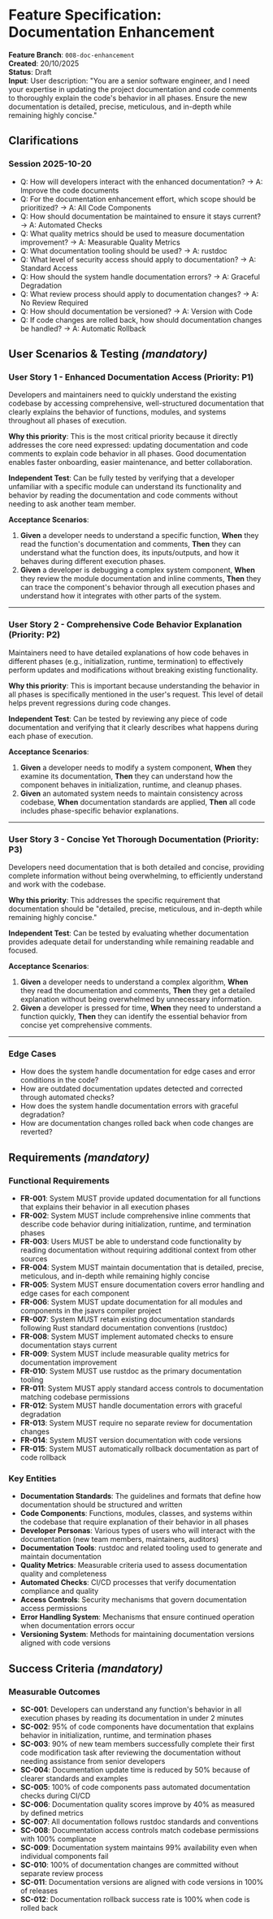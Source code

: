 # Feature Specification: Documentation Enhancement

**Feature Branch**: `008-doc-enhancement`  
**Created**: 20/10/2025  
**Status**: Draft  
**Input**: User description: "You are a senior software engineer, and I need your expertise in updating the project documentation and code comments to thoroughly explain the code's behavior in all phases. Ensure the new documentation is detailed, precise, meticulous, and in-depth while remaining highly concise."

## Clarifications
### Session 2025-10-20
- Q: How will developers interact with the enhanced documentation? → A: Improve the code documents
- Q: For the documentation enhancement effort, which scope should be prioritized? → A: All Code Components
- Q: How should documentation be maintained to ensure it stays current? → A: Automated Checks
- Q: What quality metrics should be used to measure documentation improvement? → A: Measurable Quality Metrics
- Q: What documentation tooling should be used? → A: rustdoc
- Q: What level of security access should apply to documentation? → A: Standard Access
- Q: How should the system handle documentation errors? → A: Graceful Degradation
- Q: What review process should apply to documentation changes? → A: No Review Required
- Q: How should documentation be versioned? → A: Version with Code
- Q: If code changes are rolled back, how should documentation changes be handled? → A: Automatic Rollback

## User Scenarios & Testing *(mandatory)*

### User Story 1 - Enhanced Documentation Access (Priority: P1)

Developers and maintainers need to quickly understand the existing codebase by accessing comprehensive, well-structured documentation that clearly explains the behavior of functions, modules, and systems throughout all phases of execution.

**Why this priority**: This is the most critical priority because it directly addresses the core need expressed: updating documentation and code comments to explain code behavior in all phases. Good documentation enables faster onboarding, easier maintenance, and better collaboration.

**Independent Test**: Can be fully tested by verifying that a developer unfamiliar with a specific module can understand its functionality and behavior by reading the documentation and code comments without needing to ask another team member.

**Acceptance Scenarios**:

1. **Given** a developer needs to understand a specific function, **When** they read the function's documentation and comments, **Then** they can understand what the function does, its inputs/outputs, and how it behaves during different execution phases.
2. **Given** a developer is debugging a complex system component, **When** they review the module documentation and inline comments, **Then** they can trace the component's behavior through all execution phases and understand how it integrates with other parts of the system.

---

### User Story 2 - Comprehensive Code Behavior Explanation (Priority: P2)

Maintainers need to have detailed explanations of how code behaves in different phases (e.g., initialization, runtime, termination) to effectively perform updates and modifications without breaking existing functionality.

**Why this priority**: This is important because understanding the behavior in all phases is specifically mentioned in the user's request. This level of detail helps prevent regressions during code changes.

**Independent Test**: Can be tested by reviewing any piece of code documentation and verifying that it clearly describes what happens during each phase of execution.

**Acceptance Scenarios**:

1. **Given** a developer needs to modify a system component, **When** they examine its documentation, **Then** they can understand how the component behaves in initialization, runtime, and cleanup phases.
2. **Given** an automated system needs to maintain consistency across codebase, **When** documentation standards are applied, **Then** all code includes phase-specific behavior explanations.

---

### User Story 3 - Concise Yet Thorough Documentation (Priority: P3)

Developers need documentation that is both detailed and concise, providing complete information without being overwhelming, to efficiently understand and work with the codebase.

**Why this priority**: This addresses the specific requirement that documentation should be "detailed, precise, meticulous, and in-depth while remaining highly concise."

**Independent Test**: Can be tested by evaluating whether documentation provides adequate detail for understanding while remaining readable and focused.

**Acceptance Scenarios**:

1. **Given** a developer needs to understand a complex algorithm, **When** they read the documentation and comments, **Then** they get a detailed explanation without being overwhelmed by unnecessary information.
2. **Given** a developer is pressed for time, **When** they need to understand a function quickly, **Then** they can identify the essential behavior from concise yet comprehensive comments.

---

### Edge Cases

- How does the system handle documentation for edge cases and error conditions in the code?
- How are outdated documentation updates detected and corrected through automated checks?
- How does the system handle documentation errors with graceful degradation?
- How are documentation changes rolled back when code changes are reverted?

## Requirements *(mandatory)*

### Functional Requirements

- **FR-001**: System MUST provide updated documentation for all functions that explains their behavior in all execution phases
- **FR-002**: System MUST include comprehensive inline comments that describe code behavior during initialization, runtime, and termination phases  
- **FR-003**: Users MUST be able to understand code functionality by reading documentation without requiring additional context from other sources
- **FR-004**: System MUST maintain documentation that is detailed, precise, meticulous, and in-depth while remaining highly concise
- **FR-005**: System MUST ensure documentation covers error handling and edge cases for each component
- **FR-006**: System MUST update documentation for all modules and components in the jsavrs compiler project
- **FR-007**: System MUST retain existing documentation standards following Rust standard documentation conventions (rustdoc)
- **FR-008**: System MUST implement automated checks to ensure documentation stays current
- **FR-009**: System MUST include measurable quality metrics for documentation improvement
- **FR-010**: System MUST use rustdoc as the primary documentation tooling
- **FR-011**: System MUST apply standard access controls to documentation matching codebase permissions
- **FR-012**: System MUST handle documentation errors with graceful degradation
- **FR-013**: System MUST require no separate review for documentation changes
- **FR-014**: System MUST version documentation with code versions
- **FR-015**: System MUST automatically rollback documentation as part of code rollback

### Key Entities

- **Documentation Standards**: The guidelines and formats that define how documentation should be structured and written
- **Code Components**: Functions, modules, classes, and systems within the codebase that require explanation of their behavior in all phases
- **Developer Personas**: Various types of users who will interact with the documentation (new team members, maintainers, auditors)
- **Documentation Tools**: rustdoc and related tooling used to generate and maintain documentation
- **Quality Metrics**: Measurable criteria used to assess documentation quality and completeness
- **Automated Checks**: CI/CD processes that verify documentation compliance and quality
- **Access Controls**: Security mechanisms that govern documentation access permissions
- **Error Handling System**: Mechanisms that ensure continued operation when documentation errors occur
- **Versioning System**: Methods for maintaining documentation versions aligned with code versions

## Success Criteria *(mandatory)*

### Measurable Outcomes

- **SC-001**: Developers can understand any function's behavior in all execution phases by reading its documentation in under 2 minutes
- **SC-002**: 95% of code components have documentation that explains behavior in initialization, runtime, and termination phases
- **SC-003**: 90% of new team members successfully complete their first code modification task after reviewing the documentation without needing assistance from senior developers
- **SC-004**: Documentation update time is reduced by 50% because of clearer standards and examples
- **SC-005**: 100% of code components pass automated documentation checks during CI/CD
- **SC-006**: Documentation quality scores improve by 40% as measured by defined metrics
- **SC-007**: All documentation follows rustdoc standards and conventions
- **SC-008**: Documentation access controls match codebase permissions with 100% compliance
- **SC-009**: Documentation system maintains 99% availability even when individual components fail
- **SC-010**: 100% of documentation changes are committed without separate review process
- **SC-011**: Documentation versions are aligned with code versions in 100% of releases
- **SC-012**: Documentation rollback success rate is 100% when code is rolled back